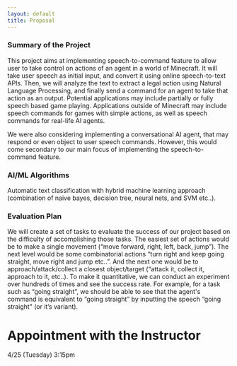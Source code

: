 ```yaml
---
layout: default
title: Proposal
---
```


### Summary of the Project

This project aims at implementing speech-to-command feature to allow user to take control on actions of an agent in a world of Minecraft. It will take user speech as initial input, and convert it using online speech-to-text APIs. Then, we will analyze the text to extract a legal action using Natural Language Processing, and finally send a command for an agent to take that action as an output. Potential applications may include partially or fully speech based game playing. Applications outside of Minecraft may include speech commands for games with simple actions, as well as speech commands for real-life AI agents.

We were also considering implementing a conversational AI agent, that may respond or even object to user speech commands. However, this would come secondary to our main focus of implementing the speech-to-command feature.

### AI/ML Algorithms

Automatic text classification with hybrid machine learning approach (combination of naive bayes, decision tree, neural nets, and SVM etc..).

### Evaluation Plan

We will create a set of tasks to evaluate the success of our project based on the difficulty of accomplishing those tasks. The easiest set of actions would be to make a single movement (“move forward, right, left, back, jump”). The next level would be some combinatorial actions “turn right and keep going straight, move right and jump etc..”. And the next one would be to approach/attack/collect a closest object/target (“attack it, collect it, approach to it, etc..). To make it quantitative, we can conduct an experiment over hundreds of times and see the success rate. For example, for a task such as “going straight”, we should be able to see that the agent's command is equivalent to “going straight” by inputting the speech “going straight" (or it’s variant).

# Appointment with the Instructor

4/25 (Tuesday) 3:15pm
